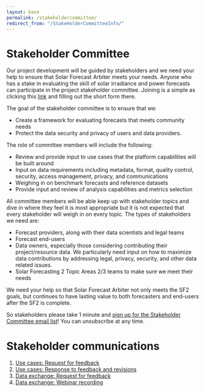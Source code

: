 ```yaml
---
layout: base
permalink: /stakeholdercommittee/
redirect_from: "/StakeHolderCommitteeInfo/"
---
```


# Stakeholder Committee

Our project development will be guided by stakeholders and we need your help to ensure that Solar Forecast Arbiter meets your needs.  Anyone who has a stake in evaluating the skill of solar irradiance and power forecasts can participate in the project stakeholder committee.  Joining is a simple as clicking this [link](/emaillist) and filling out the short form there.

The goal of the stakeholder committee is to ensure that we:
* Create a framework for evaluating forecasts that meets community needs
* Protect the data security and privacy of users and data providers.

The role of committee members will include the following:
* Review and provide input to use cases that the platform capabilities will be built around
* Input on data requirements including metadata, format, quality control, security, access management, privacy, and communications
* Weighing in on benchmark forecasts and reference datasets
* Provide input and review of analysis capabilities and metrics selection

All committee members will be able keep up with stakeholder topics and dive in where they feel it is most appropriate but it is not expected that every stakeholder will weigh in on every topic.  The types of stakeholders we need are:
* Forecast providers, along with their data scientists and legal teams
* Forecast end-users
* Data owners, especially those considering contributing their project/resource data.  We particularly need input on how to maximize data contributions by addressing legal, privacy, security, and other data related issues.
* Solar Forecasting 2 Topic Areas 2/3 teams to make sure we meet their needs

We need your help so that Solar Forecast Arbiter not only meets the SF2 goals, but continues to have lasting value to both forecasters and end-users after the SF2 is complete.

So stakeholders please take 1 minute and [sign up for the Stakeholder Committee email list](/emaillist)! You can unsubscribe at any time.


# Stakeholder communications

1. [Use cases: Request for feedback](https://mailchi.mp/15206f8cd8cb/feedback-request-for-use-cases?e=%5BUNIQID%5D)
1. [Use cases: Response to feedback and revisions](https://mailchi.mp/ce0724ef08ff/revised-used-cases-ready-for-review?e=%5BUNIQID%5D)
1. [Data exchange: Request for feedback](https://mailchi.mp/c2bf820086d5/data-exchange-feedback-request)
1. [Data exchange: Webinar recording](https://mailchi.mp/05f35ded731e/data-exchange-feedback-request-265293?e=[UNIQID])
